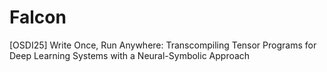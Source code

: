 # Falcon
[OSDI25] Write Once, Run Anywhere: Transcompiling Tensor Programs for Deep Learning Systems with a Neural-Symbolic Approach
